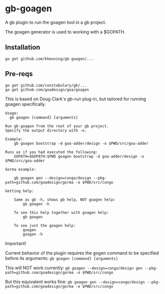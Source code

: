 # gb-goagen
A gb plugin to run the goagen tool in a gb project.

The goagen generator is used to working with a $GOPATH.

## Installation
```
go get github.com/kkeuning/gb-goagen/...
```

## Pre-reqs
```
go get github.com/constabulary/gb/...
go get github.com/goadesign/goa/goagen
```

This is based on Doug Clark's gb-run plug-in, but tailored for running goagen specifically.

```
Usage:
  gb goagen [command] [arguments]

Run gb-goagen from the root of your gb project.
Specify the output directory with -o.

Example:
	gb goagen bootstrap -d goa-adder/design -o $PWD/src/goa-adder

Runs as if you had executed the following:
	GOPATH=$GOPATH:$PWD goagen bootstrap -d goa-adder/design -o $PWD/src/goa-adder
	
Gorma example:

	gb goagen gen --design=congo/design --pkg-path=github.com/goadesign/gorma -o $PWD/src/congo

Getting help:

	Same as gb -h, shows gb help, NOT goagen help:
		gb goagen -h

	To see this help together with goagen help:
		gb goagen

	To see just the goagen help:
		goagen
		goagen -h
```

Important!

Current behavior of the plugin requires the gogen command to be specified before its arguments:
`gb goagen [command] [arguments]`

This will NOT work currently:
`gb goagen --design=congo/design gen --pkg-path=github.com/goadesign/gorma -o $PWD/src/congo`

But this equivalent works fine:
`gb goagen gen --design=congo/design --pkg-path=github.com/goadesign/gorma -o $PWD/src/congo`


